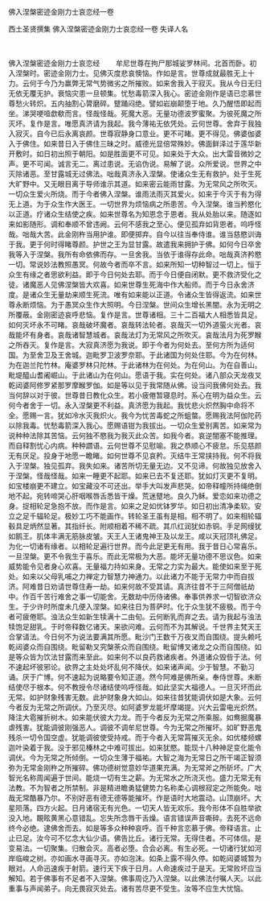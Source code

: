 佛入涅槃密迹金刚力士哀恋经一卷


西土圣贤撰集
佛入涅槃密迹金刚力士哀恋经一卷
失译人名


　　

佛入涅槃密迹金刚力士哀恋经
　　牟尼世尊在拘尸那城娑罗林间。北首而卧。初入涅槃时。密迹金刚力士。见佛灭度悲哀懊恼。作如是言。世尊成就最胜无上十力。云何于今乃为羸弊无常气势微劣之所摧败。如来舍我入于寂灭。我从今日无归无依无覆无护。衰恼灾患一旦顿集。忧愁毒箭深入我心。密迹金刚作是语已恋慕世尊愁火转炽。五内抽割心膂磨碎。躄踊闷绝。譬如岩崩颠堕于地。久乃醒悟即起而坐。涕哭哽噎歔欷而言。怪哉怪哉。死魔大恶。无量功德波罗蜜聚。为彼死魔之所灭坏。复作是言。唯愿真济请为我起。我今薄祐无依凭处。云何世尊。舍弃于我独入寂灭。自今已后永离哀颜。世尊寂静身口意业。更不可睹。更不得见。佛婆伽婆入于佛住。如来昔日入于佛住三昧之时。威德光显倍常殊妙。佛面鲜泽过于莲华新开敷时。如日初出照于朝阳。如是胜面更不可见。如来处于大众。出大雷音微妙之声。更不可闻。诚言无二。离过患说。无谄伪说。易解了说。众所爱说。世界之中灭除诸恶。至甘露城无过佛法。咄哉真济永入涅槃。使诸众生无有救护。处于生死大旷野中。又无眼目离于导师谁示其道。如来密云能雨甘露。为无常风之所吹灭。一切众生爱火所烧。而于今者佛入涅槃。谁雨法雨灭其爱火。如来于今灭于有为得无上道。为于众生作大医王。一切世界为烦恼病之所患苦。今入涅槃。谁当矜愍化以正道。疗诸众生结使之疾。如来世尊名为知恩念于恩者。我从处胎以来。随逐如来如影随形。调和奉顺不曾违阙。云何不感我之至心。便见孤弃如背恩者。呜呼怪哉。咄哉大苦。此金刚杵当用护谁。即便掷弃。自今以往当奉侍谁。谁当慈愍训诲于我。更于何时得睹尊颜。护世之王为显甘露。故遣我来拥护于佛。如何今日卒舍我等入于涅槃。我所有命依佛而存。一旦舍我。当依于谁得存此命。咄哉真济矜愍一切。常说妙法教照愚冥。何故今者而卒不言。如来所知一切种智过一切上。恒于众生有缘之者思欲利益。即于今日何处去耶。而于今日便自闭默。更不救济受化之徒。诸魔恶人见佛涅槃皆大欢喜。如来世尊生死海中作大船师。而于今日永舍济度。是诸众生无量劫来顺生死流。唯有如来能以正道。令诸众生皆得返流。如来世尊永断烦恼。为于愚冥众生作大照明。今日涅槃。世间众生增长黑闇。永为无明之所覆蔽。金刚密迹哀呼悲恼。复作是言。世尊诸相。三十二百福大人相悉皆具足。如何灭坏永不可睹。哀哉破坏魔者。哀哉转法轮者。哀哉灭一切外道萤火光者。哀哉能坏有身者。哀哉诸智慧城者。哀哉法灯为无常风之所吹灭。哀哉法月为死罗睺之所吞灭。复作是言。大寂真济愿为我说。即于今者为何处去。至何方所为适何国。为至舍卫及王舍城。迦毗罗卫波罗奈耶。于此诸国为何处住耶。今为在何林。为在迦兰陀竹林。庵婆罗林只陀林。于此诸林为在何处。为在何山。为在自善山。毗堤醯山耆阇崛山。于此诸山为在何山。愿语于我。实在何处。诸八部众天龙夜叉乾闼婆阿修罗紧那罗摩睺罗伽。如是等以见于我常随从佛。设当问我佛何处去。我当何辞以对于彼。世尊昔日教化众生。若小疲倦暂寝息时。系心在明为益众生。云何今者舍于一切。永入涅槃更不利益。真济愿为我起。我忧悲火炽然胸中命将不全。愿赐一言。犹如冷水灭我炽火。我今为忧苦毒蛇之所蛆螫。愿赐我法阿伽陀药以除我毒。忧愁毒箭深入我心。愿赐语钳为我拔出。一切众生爱别离苦。如来常为说种种法除其苦恼。云何独不愍我为我灭此众苦。如我今者。哀逆闇塞不能推理。而自释割忧心内病。种种讇语。云何世尊不见慰喻。我之恭顺心不疲怠。乐见慈颜无有厌足。投身于地愿一瞻睹。如何世尊不见哀矜。灭结牛王常挟持我。何不将我入于涅槃。独见孤弃。我失如来。诸苦所切无量无边。又不见谛。何故独见放舍入于涅槃。怪哉怪哉。如来一睡更不起耶。如来已去不复还耶。犹如灯灭更不复明。如宝楼崩更不建立。如宝藏没不可还出。举手大叫发声悲哭。如帝释幢所持绳绝倒地不起。宛转啼哭心肝咽喉唇舌悉皆干燥。荒迷躄地。良久乃稣。爱恋如来功德之身。捉相轮足急抱不放。而作是言。如来之足如优钵罗华。如日初出清净柔软。安立之足千辐轮足。极妙工巧不能画作。转轮圣王虽有是相。相不明了。如来相轮辐毂具足炳然显著。其指纤长。附顺相着不稀不疏。其爪红润犹如赤铜。手足网缦犹如鹅王。肌体丰满无筋脉皮皱。天王人王诸鬼神王及以龙王。咸以天冠顶礼佛足。为化一切诸有缘者。以相轮足遍行世界。而今此足更无有用。我于昔日心常喜乐。一旦涅槃。更不令我生于喜乐。而此无常极为大恶。能坏无量功德不思议色。如来威势能令见者身心欢喜。无量福力持如来身。无常之力实为最大。能使如来至于死处。如来以父母乳哺之力禅定力智慧力神通力。以此诸力不能于无常力中而自拔济。阿难昔日劝请世尊住寿一劫。如来何故不受其请。真济往昔不于三阿僧祇劫中。作百千苦行难舍之事一切能舍。无数劫中历侍诸佛。奉事供养求一切智欲济众生。于少许时所度未几便入涅槃。如来往日为菩萨时。化于众生犹不疲极。而于今者可疲倦耶。浊法众生如新生犊满十二由旬。云何断乳而弃之去。请为我起与浊法犊饱足甜乳。于时帝释数亿诸天。来欲问难。云何而不为其解说。千世界主梵天王合掌请法。今日何不为说法要满其所愿。毗沙门王数千万夜叉而自围绕。提头赖吒乾闼婆众而自围绕。毗留勒叉究槃荼众而自围绕。毗留博叉诸龙之众而自围绕。如是等众皆为饮法甘露而来至此。如来何不以良药救诸疾者。外道诸众毁呰于法。何不速起坏彼邪论。欲界之主处处坏乱何不降伏。如来诸声闻。少于智慧。不勤习诵。厌于广博。何不速起为说略要令知正道。然今阿难是佛所亲。奉侍世尊。未断结使尽于根本。何不教授令尽诸结使呜呼怪哉。如此坚实大福德人。一旦灭坏而此无常。如护财象残害无数。此护财象身大如山。如来往昔犹能调伏如是大象。云何今者反为无常之所调伏。乃至灭尽。如阿婆罗龙能坏摩竭提。兴大云雷电光炽然。降注大雹摧折树木。如来能伏彼大力龙。而于今者反为无常之所乘服。如鸯掘魔暴虐残害。犹能调彼刚强恶人。调彼不调牟尼世尊。今为无常之所摧坏。如旷野恶鬼残杀一切令国空虚。犹能调彼使受持戒。而于今者入无常罥摧灭无余。如优楼频螺迦叶染着于我。没于邪见榛林之中难可拔出。如来犹愍。能现十八种神足变化能令调伏。今为无常之所倾倒。一切众生薄于福祐。大智之海为无常日之所干竭正智须弥为无常金刚杵之所摧碎。佛功德树觉意妙华道果充满。为无常斧之所斫坏。广大智光名称周闻遍于世间。能烧一切有生之薪。为无常水之所浇灭也。盛力无常无有法教。不为智者之所禁制。非是精进瞻勇猛健势力名称柔心调根寂定之所能免。咄哉无常酷暴乃尔。不别好恶有德无德等能摧坏。作是语时大地震动。山顶崩坏。大星陨落。四方火起。日月诸宿无有光色。一切天人皆无欢乐。我今形体不自胜举欲没入地。靦眩黄黑心意错乱。忘失所念唇干舌燥。语言错误声音嘶碎。去死不远命终今必绝。逮佛舍而去。如是等多众种种哀呼。百千种言恋慕于佛。帝释语言。止止已足。汝今可不忆念大仙少语。佛告比丘。诸行无常。无得住者。不可体信。是变易法。一切聚集。归散会灭。高者必堕。合会必离。有生必死。一切诸行犹如河岸临峻之树。亦如画水寻画寻灭。亦如泡沫。如条上露不得久停。如乾闼婆城暂为眼对。人命迅速疾于射箭。速行天下疾于日月。人命速疾过于是天。无常败坏应当解知。若于佛事有不足者不入涅槃。佛事周讫乃入涅槃。以此佛法付嘱人天。以此重事与声闻弟子。向无畏寂灭处去。诸有苦尽更不受生。汝等不应生大忧恼。
　　

